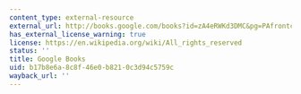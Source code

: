 ```yaml
---
content_type: external-resource
external_url: http://books.google.com/books?id=zA4eRWKd3DMC&pg=PAfrontcover
has_external_license_warning: true
license: https://en.wikipedia.org/wiki/All_rights_reserved
status: ''
title: Google Books
uid: b17b8e6a-8c8f-46e0-b821-0c3d94c5759c
wayback_url: ''
---
```

